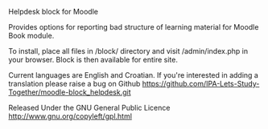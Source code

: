 Helpdesk block for Moodle 

Provides options for reporting bad structure of learning material for Moodle Book module.

To install, place all files in /block/ directory and visit /admin/index.php in your browser. Block is then available for entire site.

Current languages are English and Croatian. If you're interested in adding a translation please raise a bug on Github https://github.com/IPA-Lets-Study-Together/moodle-block_helpdesk.git

Released Under the GNU General Public Licence http://www.gnu.org/copyleft/gpl.html
